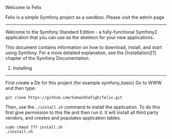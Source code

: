 Welcome to Felix

Felix is a simple Symfony project as a sandbox. Please visit the admin page

----------------------------------
Welcome to the Symfony Standard Edition - a fully-functional Symfony2
application that you can use as the skeleton for your new applications.

This document contains information on how to download, install, and start
using Symfony. For a more detailed explanation, see the [Installation][1]
chapter of the Symfony Documentation.

1) Installing
----------------------------------

First create a Db for this project (for example symfony_basic)
Go to WWW and then type:

    git clone https://github.com/SamanShafigh/felix.git

Then, use the `./install.sh` command to install the application. To do this first give
permission to this file and then run it. It will install all third party vendors, and
creates and populates application tables.

    sudo chmod 777 install.sh
    ./install.sh